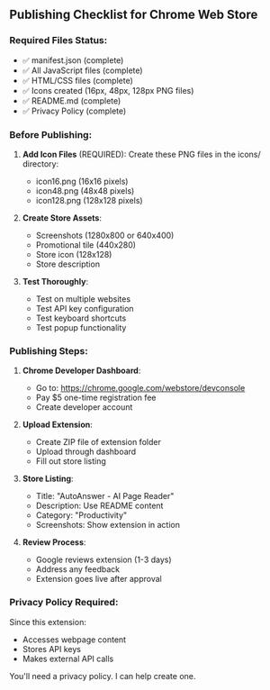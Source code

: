 ## Publishing Checklist for Chrome Web Store

### Required Files Status:
- ✅ manifest.json (complete)
- ✅ All JavaScript files (complete) 
- ✅ HTML/CSS files (complete)
- ✅ Icons created (16px, 48px, 128px PNG files)
- ✅ README.md (complete)
- ✅ Privacy Policy (complete)

### Before Publishing:

1. **Add Icon Files** (REQUIRED):
   Create these PNG files in the icons/ directory:
   - icon16.png (16x16 pixels)
   - icon48.png (48x48 pixels) 
   - icon128.png (128x128 pixels)

2. **Create Store Assets**:
   - Screenshots (1280x800 or 640x400)
   - Promotional tile (440x280)
   - Store icon (128x128)
   - Store description

3. **Test Thoroughly**:
   - Test on multiple websites
   - Test API key configuration
   - Test keyboard shortcuts
   - Test popup functionality

### Publishing Steps:

1. **Chrome Developer Dashboard**:
   - Go to: https://chrome.google.com/webstore/devconsole
   - Pay $5 one-time registration fee
   - Create developer account

2. **Upload Extension**:
   - Create ZIP file of extension folder
   - Upload through dashboard
   - Fill out store listing

3. **Store Listing**:
   - Title: "AutoAnswer - AI Page Reader"
   - Description: Use README content
   - Category: "Productivity"
   - Screenshots: Show extension in action

4. **Review Process**:
   - Google reviews extension (1-3 days)
   - Address any feedback
   - Extension goes live after approval

### Privacy Policy Required:
Since this extension:
- Accesses webpage content
- Stores API keys
- Makes external API calls

You'll need a privacy policy. I can help create one.
